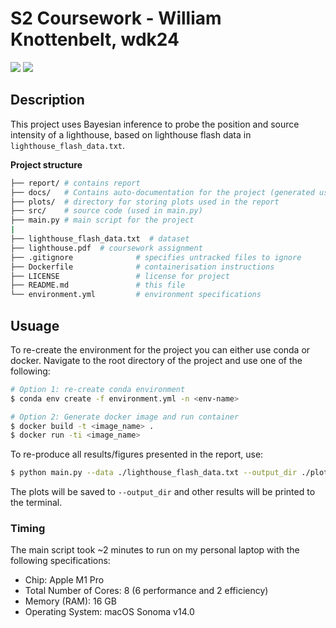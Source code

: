# S2 Coursework - William Knottenbelt, wdk24

<a href="#"><img src="https://img.shields.io/badge/python-v3.12.2-blue.svg?logo=python&style=for-the-badge" /></a>
<a href="https://hub.docker.com/r/milesial/unet"><img src="https://img.shields.io/badge/docker%20image-available-blue?logo=Docker&style=for-the-badge" /></a>

## Description

This project uses Bayesian inference to probe the position and source intensity of a lighthouse, based on lighthouse flash data in `lighthouse_flash_data.txt`.

<b>Project structure</b>

```bash
├── report/ # contains report
├── docs/   # Contains auto-documentation for the project (generated using the `Doxyfile`).
├── plots/  # directory for storing plots used in the report
├── src/    # source code (used in main.py)
├── main.py # main script for the project
|
├── lighthouse_flash_data.txt  # dataset
├── lighthouse.pdf  # coursework assignment
├── .gitignore              # specifies untracked files to ignore
├── Dockerfile              # containerisation instructions
├── LICENSE                 # license for project
├── README.md               # this file
└── environment.yml         # environment specifications
```

## Usuage

To re-create the environment for the project you can either use conda or docker. Navigate to the root directory of the project and use one of the following:

```bash
# Option 1: re-create conda environment
$ conda env create -f environment.yml -n <env-name>

# Option 2: Generate docker image and run container
$ docker build -t <image_name> .
$ docker run -ti <image_name>
```

To re-produce all results/figures presented in the report, use:

```bash
$ python main.py --data ./lighthouse_flash_data.txt --output_dir ./plots
```

The plots will be saved to `--output_dir` and other results will be printed to the terminal.

### Timing

The main script took ~2 minutes to run on my personal laptop with the following specifications:
- Chip:	Apple M1 Pro
- Total Number of Cores: 8 (6 performance and 2 efficiency)
- Memory (RAM): 16 GB
- Operating System: macOS Sonoma v14.0
